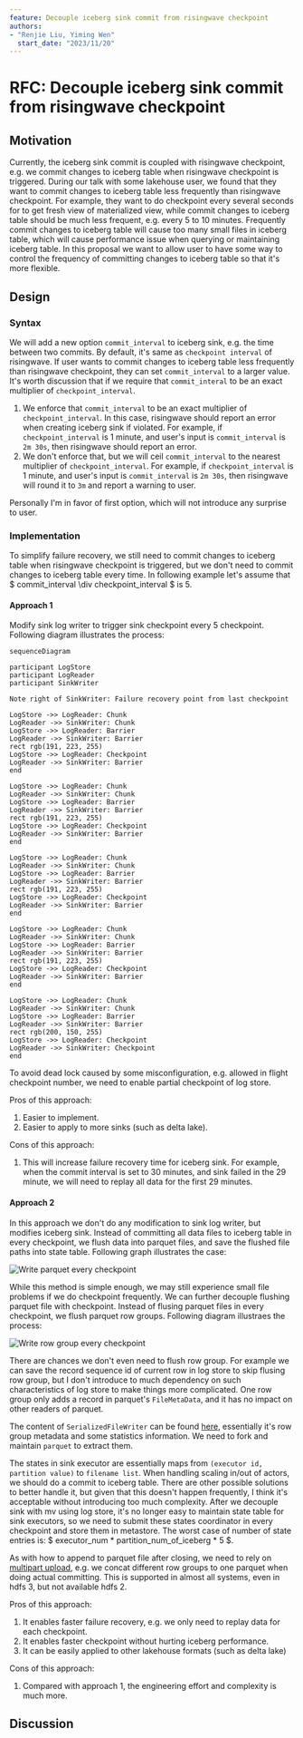 ```yaml
---
feature: Decouple iceberg sink commit from risingwave checkpoint
authors:
- "Renjie Liu, Yiming Wen"
  start_date: "2023/11/20"
---
```


# RFC: Decouple iceberg sink commit from risingwave checkpoint

## Motivation

Currently, the iceberg sink commit is coupled with risingwave checkpoint, e.g. we commit changes to iceberg table when risingwave checkpoint is triggered. During our talk with some lakehouse user, we found that they want to commit changes to iceberg table less frequently than risingwave checkpoint. For example, they want to do checkpoint every several seconds for to get fresh view of materialized view, while commit changes to iceberg table should be much less frequent, e.g. every 5 to 10 minutes. Frequently commit changes to iceberg table will cause too many small files in iceberg table, which will cause performance issue when querying or maintaining iceberg table. In this proposal we want to allow user to have some way to control the frequency of committing changes to iceberg table so that it's more flexible.

## Design

### Syntax

We will add a new option `commit_interval` to iceberg sink, e.g. the time between two commits. By default, it's same as `checkpoint interval` of risingwave. If user wants to commit changes to iceberg table less frequently than risingwave checkpoint, they can set `commit_interval` to a larger value. It's worth discussion that if we require that `commit_interal` to be an exact multiplier of `checkpoint_interval`.

1. We enforce that `commit_interval` to be an exact multiplier of `checkpoint_interval`. In this case, risingwave should report an error when creating iceberg sink if violated. For example, if `checkpoint_interval` is 1 minute, and user's input is `commit_interval` is `2m 30s`, then risingwave should report an error.
2. We don't enforce that, but we will ceil `commit_interval` to the nearest multiplier of `checkpoint_interval`. For example, if `checkpoint_interval` is 1 minute, and user's input is `commit_interval` is `2m 30s`, then risingwave will round it to `3m` and report a warning to user.

Personally I'm in favor of first option, which will not introduce any surprise to user.

### Implementation

To simplify failure recovery, we still need to commit changes to iceberg table when risingwave checkpoint is triggered, but we don't need to commit changes to iceberg table every time. In following example let's assume that $ commit\_interval \div checkpoint\_interval $ is $5$.

#### Approach 1

Modify sink log writer to trigger sink checkpoint every 5 checkpoint. Following diagram illustrates the process:

```mermaid
sequenceDiagram

participant LogStore 
participant LogReader
participant SinkWriter

Note right of SinkWriter: Failure recovery point from last checkpoint

LogStore ->> LogReader: Chunk
LogReader ->> SinkWriter: Chunk
LogStore ->> LogReader: Barrier
LogReader ->> SinkWriter: Barrier
rect rgb(191, 223, 255)
LogStore ->> LogReader: Checkpoint
LogReader ->> SinkWriter: Barrier
end

LogStore ->> LogReader: Chunk
LogReader ->> SinkWriter: Chunk
LogStore ->> LogReader: Barrier
LogReader ->> SinkWriter: Barrier
rect rgb(191, 223, 255)
LogStore ->> LogReader: Checkpoint
LogReader ->> SinkWriter: Barrier
end

LogStore ->> LogReader: Chunk
LogReader ->> SinkWriter: Chunk
LogStore ->> LogReader: Barrier
LogReader ->> SinkWriter: Barrier
rect rgb(191, 223, 255)
LogStore ->> LogReader: Checkpoint
LogReader ->> SinkWriter: Barrier
end

LogStore ->> LogReader: Chunk
LogReader ->> SinkWriter: Chunk
LogStore ->> LogReader: Barrier
LogReader ->> SinkWriter: Barrier
rect rgb(191, 223, 255)
LogStore ->> LogReader: Checkpoint
LogReader ->> SinkWriter: Barrier
end

LogStore ->> LogReader: Chunk
LogReader ->> SinkWriter: Chunk
LogStore ->> LogReader: Barrier
LogReader ->> SinkWriter: Barrier
rect rgb(200, 150, 255)
LogStore ->> LogReader: Checkpoint
LogReader ->> SinkWriter: Checkpoint
end
```

To avoid dead lock caused by some misconfiguration, e.g. allowed in flight checkpoint number, we need to enable partial checkpoint of log store.

Pros of this approach:

1. Easier to implement.
2. Easier to apply to more sinks (such as delta lake).

Cons of this approach:

1. This will increase failure recovery time for iceberg sink. For example, when the commit interval is set to 30 minutes, and sink failed in the 29 minute, we will need to replay all data for the first 29 minutes.

#### Approach 2

In this approach we don't do any modification to sink log writer, but modifies iceberg sink. Instead of committing all data files to iceberg table in every checkpoint, we flush data into parquet files, and save the flushed file paths into state table. Following graph illustrates the case:

![Write parquet every checkpoint](images/0078-iceberg-sink-decouple-checkpoint/write_parquet_per_cp.svg)

While this method is simple enough, we may still experience small file problems if we do checkpoint frequently. We can further decouple flushing parquet file with checkpoint. Instead of flusing parquet files in every checkpoint, we flush parquet row groups. Following diagram illustraes the process:

![Write row group every checkpoint](images/0078-iceberg-sink-decouple-checkpoint/write_row_group_per_cp.svg)

There are chances we don't even need to flush row group. For example we can save the record sequence id of current row in log store to skip flusing row group, but I don't introduce to much dependency on such characteristics of log store to make things more complicated. One row group only adds a record in parquet's `FileMetaData`, and it has no impact on other readers of parquet.

The content of `SerializedFileWriter` can be found [here](https://docs.rs/parquet/latest/src/parquet/file/writer.rs.html#128-140), essentially it's row group metadata and some statistics information. We need to fork and maintain `parquet` to extract them.

The states in sink executor are essentially maps from `(executor id, partition value)` to `filename list`. When handling scaling in/out of actors, we should do a commit to iceberg table. There are other possible solutions to better handle it, but given that this doesn't happen frequently, I think it's acceptable without introducing too much complexity. After we decouple sink with mv using log store, it's no longer easy to maintain state table for sink executors, so we need to submit these states coordinator in every checkpoint and store them in metastore. The worst case of number of state entries is: $ executor\_num * partition\_num\_of\_iceberg * 5 $.

As with how to append to parquet file after closing, we need to rely on [multipart upload](https://docs.aws.amazon.com/AmazonS3/latest/userguide/mpuoverview.html), e.g. we concat different row groups to one parquet when doing actual committing. This is supported in almost all systems, even in hdfs 3, but not available hdfs 2.

Pros of this approach:

1. It enables faster failure recovery, e.g. we only need to replay data for each checkpoint.
2. It enables faster checkpoint without hurting iceberg performance.
3. It can be easily applied to other lakehouse formats (such as delta lake)

Cons of this approach:

1. Compared with approach 1, the engineering effort and complexity is much more.

## Discussion

